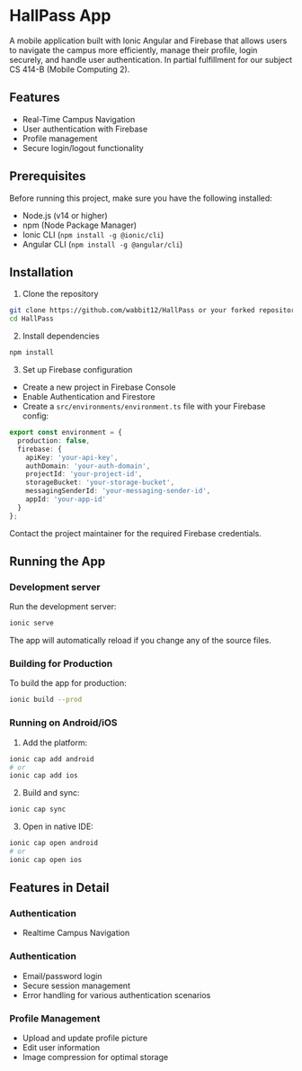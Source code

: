# HallPass App

A mobile application built with Ionic Angular and Firebase that allows users to navigate the campus more efficiently, manage their profile, login securely, and handle user authentication. In partial fulfillment for our subject CS 414-B (Mobile Computing 2).

## Features

-	Real-Time Campus Navigation
- User authentication with Firebase
- Profile management
- Secure login/logout functionality



## Prerequisites

Before running this project, make sure you have the following installed:
- Node.js (v14 or higher)
- npm (Node Package Manager)
- Ionic CLI (`npm install -g @ionic/cli`)
- Angular CLI (`npm install -g @angular/cli`)

## Installation

1. Clone the repository
```bash
git clone https://github.com/wabbit12/HallPass or your forked repository
cd HallPass
```

2. Install dependencies
```bash
npm install
```

3. Set up Firebase configuration
- Create a new project in Firebase Console
- Enable Authentication and Firestore
- Create a `src/environments/environment.ts` file with your Firebase config:
```typescript
export const environment = {
  production: false,
  firebase: {
    apiKey: 'your-api-key',
    authDomain: 'your-auth-domain',
    projectId: 'your-project-id',
    storageBucket: 'your-storage-bucket',
    messagingSenderId: 'your-messaging-sender-id',
    appId: 'your-app-id'
  }
};
```

Contact the project maintainer for the required Firebase credentials.

## Running the App

### Development server

Run the development server:
```bash
ionic serve
```

The app will automatically reload if you change any of the source files.

### Building for Production

To build the app for production:
```bash
ionic build --prod
```

### Running on Android/iOS

1. Add the platform:
```bash
ionic cap add android
# or
ionic cap add ios
```

2. Build and sync:
```bash
ionic cap sync
```

3. Open in native IDE:
```bash
ionic cap open android
# or
ionic cap open ios
```

## Features in Detail

### Authentication
- Realtime Campus Navigation

### Authentication
- Email/password login
- Secure session management
- Error handling for various authentication scenarios

### Profile Management
- Upload and update profile picture
- Edit user information
- Image compression for optimal storage
